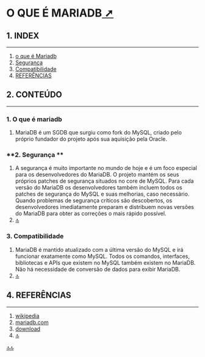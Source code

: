 <!-- markdownlint-disable-next-line -->
<div class="topnav" id="myTopnav"><div w3-include-html="/menu.inc"></div></div>
<!-- markdownlint-disable-next-line -->
<span id="topo"><span>

# O QUE É MARIADB<a href="o_que_e_mariadb.html" target="_blank" title="Pressione aqui para expandir este documento em nova aba." >  ➚ </a>

<span id="topo_Index"><span>

## **1. INDEX**

---

1. [o que é Mariadb](#id_01)
2. [Segurança](#id_02)
3. [Compatibilidade](#id_03)
4. [REFERÊNCIAS](#id_referencias)

## **2. CONTEÚDO**

---

### **1. O que é mariadb**<span id=id_01></span>

 1. MariaDB é um SGDB que surgiu como fork do MySQL, criado pelo próprio fundador do projeto após sua aquisição pela Oracle.  

### **2. Segurança **<span id=id_02></span>

 1. A segurança é muito importante no mundo de hoje e é um foco especial para os desenvolvedores do MariaDB. O projeto mantém os seus próprios patches de segurança situados no core de MySQL. Para cada versão do MariaDB os desenvolvedores também incluem todos os patches de segurança do MySQL e suas melhorias, caso necessário. Quando problemas de segurança críticos são descobertos, os desenvolvedores imediatamente preparam e distribuem novas versões do MariaDB para obter as correções o mais rápido possível.
 2. [🔝](#topo_Index "Retorna ao topo")

### **3. Compatibilidade** <span id=id_03></span>

 1. MariaDB é mantido atualizado com a última versão do MySQL e irá funcionar exatamente como MySQL. Todos os comandos, interfaces, bibliotecas e APIs que existem no MySQL também existem no MariaDB. Não há necessidade de conversão de dados para exibir MariaDB.
 2. [🔝](#topo_Index "Retorna ao topo")

## **4. REFERÊNCIAS** <span id=id_referencias></span>

---

 1. [wikipedia](https://pt.wikipedia.org/wiki/MariaDB)
 2. [mariadb.com](https://mariadb.com)
 3. [download](https://downloads.mariadb.org/mariadb)
 4. [🔝](#topo_Index "Retorna ao topo")

<!-- markdownlint-disable-next-line -->
<script>  includeHTML(); FixHeader(window,"myHeader"); </script>
[🔝🔝](#topo "Retorna ao topo")